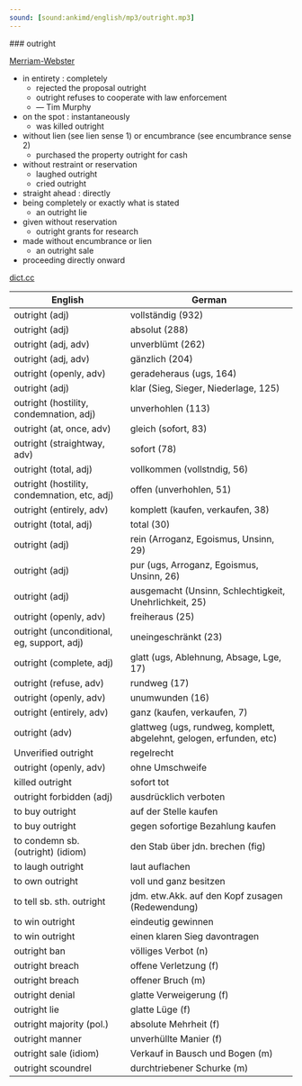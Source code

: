 ```yaml
---
sound: [sound:ankimd/english/mp3/outright.mp3]
---
```


\### outright

[Merriam-Webster](https://www.merriam-webster.com/dictionary/outright)

- in entirety : completely
    - rejected the proposal outright
    - outright refuses to cooperate with law enforcement
    - — Tim Murphy
- on the spot : instantaneously
    - was killed outright
- without lien (see lien sense 1) or encumbrance (see encumbrance sense 2)
    - purchased the property outright for cash
- without restraint or reservation
    - laughed outright
    - cried outright
- straight ahead : directly
- being completely or exactly what is stated
    - an outright lie
- given without reservation
    - outright grants for research
- made without encumbrance or lien
    - an outright sale
- proceeding directly onward

[dict.cc](https://www.dict.cc/outright)

| English        | German       |
| -------------- | ------------ |
| outright (adj) | vollständig (932) |
| outright (adj) | absolut (288) |
| outright (adj, adv) | unverblümt (262) |
| outright (adj, adv) | gänzlich (204) |
| outright (openly, adv) | geradeheraus (ugs, 164) |
| outright (adj) | klar (Sieg, Sieger, Niederlage, 125) |
| outright (hostility, condemnation, adj) | unverhohlen (113) |
| outright (at, once, adv) | gleich (sofort, 83) |
| outright (straightway, adv) | sofort (78) |
| outright (total, adj) | vollkommen (vollstndig, 56) |
| outright (hostility, condemnation, etc, adj) | offen (unverhohlen, 51) |
| outright (entirely, adv) | komplett (kaufen, verkaufen, 38) |
| outright (total, adj) | total (30) |
| outright (adj) | rein (Arroganz, Egoismus, Unsinn, 29) |
| outright (adj) | pur (ugs, Arroganz, Egoismus, Unsinn, 26) |
| outright (adj) | ausgemacht (Unsinn, Schlechtigkeit, Unehrlichkeit, 25) |
| outright (openly, adv) | freiheraus (25) |
| outright (unconditional, eg, support, adj) | uneingeschränkt (23) |
| outright (complete, adj) | glatt (ugs, Ablehnung, Absage, Lge, 17) |
| outright (refuse, adv) | rundweg (17) |
| outright (openly, adv) | unumwunden (16) |
| outright (entirely, adv) | ganz (kaufen, verkaufen, 7) |
| outright (adv) | glattweg (ugs, rundweg, komplett, abgelehnt, gelogen, erfunden, etc) |
| Unverified outright | regelrecht |
| outright (openly, adv) | ohne Umschweife |
| killed outright | sofort tot |
| outright forbidden (adj) | ausdrücklich verboten |
| to buy outright | auf der Stelle kaufen |
| to buy outright | gegen sofortige Bezahlung kaufen |
| to condemn sb. (outright) (idiom) | den Stab über jdn. brechen (fig) |
| to laugh outright | laut auflachen |
| to own outright | voll und ganz besitzen |
| to tell sb. sth. outright | jdm. etw.Akk. auf den Kopf zusagen (Redewendung) |
| to win outright | eindeutig gewinnen |
| to win outright | einen klaren Sieg davontragen |
| outright ban | völliges Verbot (n) |
| outright breach | offene Verletzung (f) |
| outright breach | offener Bruch (m) |
| outright denial | glatte Verweigerung (f) |
| outright lie | glatte Lüge (f) |
| outright majority (pol.) | absolute Mehrheit (f) |
| outright manner | unverhüllte Manier (f) |
| outright sale (idiom) | Verkauf in Bausch und Bogen (m) |
| outright scoundrel | durchtriebener Schurke (m) |
